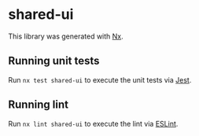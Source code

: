 # shared-ui

This library was generated with [Nx](https://nx.dev).

## Running unit tests

Run `nx test shared-ui` to execute the unit tests via [Jest](https://jestjs.io).

## Running lint

Run `nx lint shared-ui` to execute the lint via [ESLint](https://eslint.org/).
